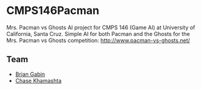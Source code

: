 CMPS146Pacman
==============
Mrs. Pacman vs Ghosts AI project for CMPS 146 (Game AI) at University of California, Santa Cruz. Simple AI for both Pacman and the Ghosts for the Mrs. Pacman vs Ghosts competition: http://www.pacman-vs-ghosts.net/

Team
--------------
- [Brian Gabin](http://github.com/bpgabin)
- [Chase Khamashta](http://github.com/ckhamash)
